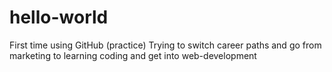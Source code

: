 # hello-world
First time using GitHub (practice)
Trying to switch career paths and go from marketing to learning coding and get into web-development
